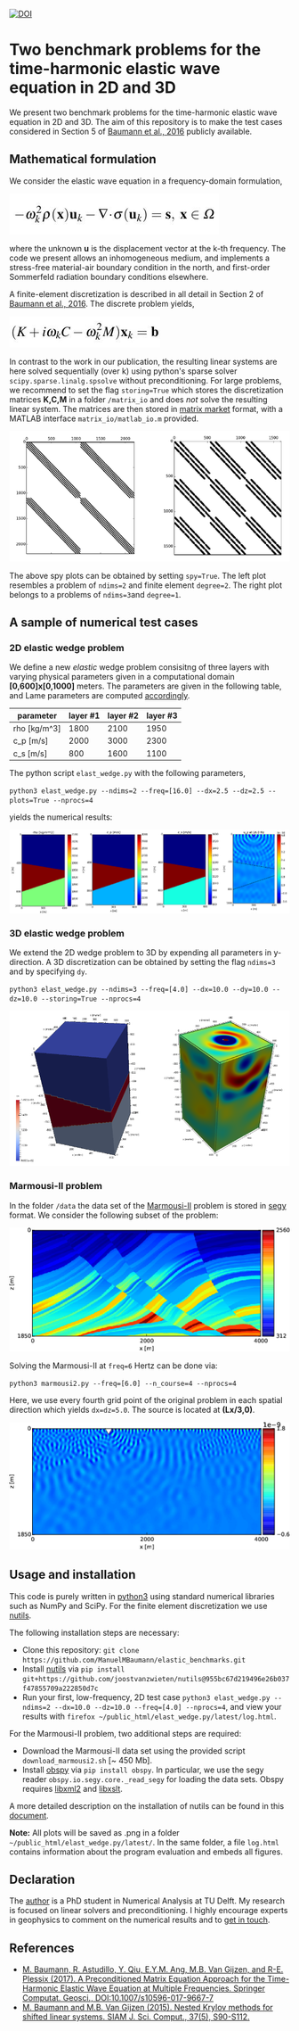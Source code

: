 [![DOI](https://zenodo.org/badge/64120949.svg)](https://zenodo.org/badge/latestdoi/64120949)

# Two benchmark problems for the time-harmonic elastic wave equation in 2D and 3D

We present two benchmark problems for the time-harmonic elastic wave equation in 2D and 3D. The aim of this repository is to make the test cases considered in Section 5 of [Baumann et al., 2016](
https://link.springer.com/article/10.1007/s10596-017-9667-7) publicly available.   

## Mathematical formulation

We consider the elastic wave equation in a frequency-domain formulation,

![elastic wave eqn](/figs/main_eqn.jpg)

where the unknown **u** is the displacement vector at the k-th frequency. The code we present allows an inhomogeneous medium, and implements a stress-free material-air boundary condition in the north, and first-order Sommerfeld radiation boundary conditions elsewhere.

A finite-element discretization is described in all detail in Section 2 of [Baumann et al., 2016](http://www.ewi.tudelft.nl/en/the-faculty/departments/applied-mathematics/reports/). The discrete problem yields,

![Alt text](/figs/discr_eqn.jpg)

In contrast to the work in our publication, the resulting linear systems are here solved sequentially (over k) using python's sparse solver `scipy.sparse.linalg.spsolve` without preconditioning. For large problems, we recommend to set the flag `storing=True` which stores the discretization matrices **K,C,M** in a folder `/matrix_io` and does *not* solve the resulting linear system. The matrices are then stored in [matrix market](http://math.nist.gov/MatrixMarket/) format, with a MATLAB interface `matrix_io/matlab_io.m` provided.

![Alt text](/figs/spy_plot.png)

The above spy plots can be obtained by setting `spy=True`. The left plot resembles a problem of `ndims=2` and finite element `degree=2`. The right plot belongs to a problems of `ndims=3`and `degree=1`. 

## A sample of numerical test cases

### 2D elastic wedge problem
We define a new *elastic* wedge problem consisitng of three layers with varying physical parameters given in a computational domain **[0,600]x[0,1000]** meters. The parameters are given in the following table, and Lame parameters are computed [accordingly](http://scienceworld.wolfram.com/physics/LameConstants.html).

|parameter    | layer #1 | layer #2 | layer #3 | 
|-------------|----------|----------|----------|
|rho [kg/m^3] | 1800     | 2100     | 1950     |
|c_p [m/s]    | 2000     | 3000     | 2300     |
|c_s [m/s]    | 800      | 1600     | 1100     |

The python script `elast_wedge.py` with the following parameters,

`python3 elast_wedge.py --ndims=2 --freq=[16.0] --dx=2.5 --dz=2.5 --plots=True --nprocs=4`

yields the numerical results:

![Alt text](/figs/wedge_2d_plots.png)

### 3D elastic wedge problem
We extend the 2D wedge problem to 3D by expending all parameters in y-direction. A 3D discretization can be obtained by setting the flag `ndims=3` and by specifying `dy`.

`python3 elast_wedge.py --ndims=3 --freq=[4.0] --dx=10.0 --dy=10.0 --dz=10.0 --storing=True --nprocs=4`

![Alt text](/figs/wedge_3d_plots.png)

### Marmousi-II problem
In the folder `/data` the data set of the [Marmousi-II](https://www.google.nl/url?sa=t&rct=j&q=&esrc=s&source=web&cd=4&ved=0ahUKEwiw2OqZlofOAhUUM8AKHdzNAcoQFggvMAM&url=http%3A%2F%2Fmcee.ou.edu%2Faaspi%2Fpublications%2F2006%2Fmartin_etal_TLE2006.pdf&usg=AFQjCNFIhgpermjt0pQo7m51uuHtnWrqIg&sig2=hQNDPOGvwUyhq85xi0nH_g&cad=rja) problem is stored in [segy](https://docs.obspy.org/master/packages/obspy.io.segy.html) format. We consider the following subset of the problem:

![Alt text](/figs/marm2_cs.png)

Solving the Marmousi-II at `freq=6` Hertz can be done via:

`python3 marmousi2.py --freq=[6.0] --n_course=4 --nprocs=4`

Here, we use every fourth grid point of the original problem in each spatial direction which yields `dx=dz=5.0`. The source is located at **(Lx/3,0)**.

![Alt text](/figs/marm2_f6.png)

## Usage and installation

This code is purely written in [python3](https://www.python.org/download/releases/3.0/) using standard numerical libraries such as NumPy and SciPy. For the finite element discretization we use [nutils](http://www.nutils.org/).

The following installation steps are necessary:

* Clone this repository: `git clone https://github.com/ManuelMBaumann/elastic_benchmarks.git`
* Install [nutils](http://www.nutils.org/) via `pip install git+https://github.com/joostvanzwieten/nutils@955bc67d219496e26b037f47855709a222850d7c`
* Run your first, low-frequency, 2D test case `python3 elast_wedge.py --ndims=2 --dx=10.0 --dz=10.0 --freq=[4.0] --nprocs=4`, and view your results with `firefox ~/public_html/elast_wedge.py/latest/log.html`.

For the Marmousi-II problem, two additional steps are required:

* Download the Marmousi-II data set using the provided script `download_marmousi2.sh` [~ 450 Mb].
* Install [obspy](https://github.com/obspy/obspy/wiki) via `pip install obspy`. In particular, we use the segy reader `obspy.io.segy.core._read_segy` for loading the data sets. Obspy requires [libxml2](http://xmlsoft.org/downloads.html) and [libxslt](https://git.gnome.org/browse/libxslt/).


A more detailed description on the installation of nutils can be found in this [document](http://joostvanzwieten.github.io/nutils-by-example/).

**Note:** All plots will be saved as .png in a folder `~/public_html/elast_wedge.py/latest/`. In the same folder, a file `log.html` contains information about the program evaluation and embeds all figures.

## Declaration

The [author](http://www.manuelbaumann.de) is a PhD student in Numerical Analysis at TU Delft. My research is focused on linear solvers and preconditioning. I highly encourage experts in geophysics to comment on the numerical results and to [get in touch](mailto:m.m.baumann@tudelft.nl).

## References

* [M. Baumann, R. Astudillo, Y. Qiu, E.Y.M. Ang, M.B. Van Gijzen, and R-E. Plessix (2017). A Preconditioned Matrix Equation Approach for the Time-Harmonic Elastic Wave Equation at Multiple Frequencies. Springer Computat. Geosci., DOI:10.1007/s10596-017-9667-7](
https://link.springer.com/article/10.1007/s10596-017-9667-7)
* [M. Baumann and M.B. Van Gijzen (2015). Nested Krylov methods for shifted linear systems. SIAM J. Sci. Comput., 37(5), S90-S112.](http://epubs.siam.org/doi/abs/10.1137/140979927)



